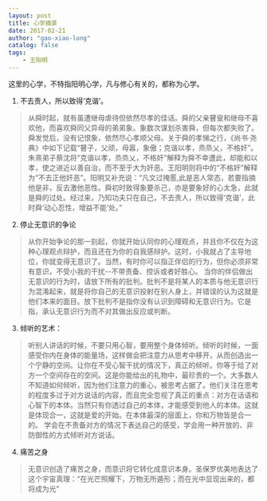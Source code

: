 ```yaml
---
layout: post
title: 心学摘录
date: 2017-02-21
author: "gao-xiao-long"
catalog: false
tags:
    - 王阳明
---
```


这里的心学，不特指阳明心学，凡与修心有关的，都称为心学。

1. 不去责人，所以致得‘克谐’。
> 从舜时起，就有虽遭继母虐待但依然尽孝的佳话。舜的父亲瞽叟和继母不喜欢他，而喜欢舜同父异母的弟弟象。象数次谋划杀害舜，但每次都失败了。舜发觉后，没有记恨象，依然尽心孝顺父母。关于舜的孝悌之行，《尚书·尧典》中如下记载“瞽子，父顽，母嚣，象傲；克谐以孝，烝烝乂，不格奸”。朱熹弟子蔡沈将“克谐以孝，烝烝乂，不格奸”解释为舜不幸遭此，却能和以孝，使之进近以善自治，而不至于大为奸恶。王阳明则将中的“不格奸”解释为“不去正他奸恶”。阳明又补充说：“凡文过掩慝,此是恶人常态，若要指摘他是非，反去激他恶性。舜初时致得象要杀己，亦是要象好的心太急，此就是舜的过处。经过来，乃知功夫只在自己，不去责人，所以致得‘克谐’，此时舜‘动心忍性，增益不能’处。”

2. 停止无意识的争论
>从你开始争论的那一刻起，你就开始认同你的心理观点，并且你不仅在为这种心理观点辩护，而且还在为你的自我感辩护。这时，小我就占了主导地位，你就变得无意识了。当然，有时你可以指正伴侣的行为，但你必须非常有意识，不受小我的干扰--不带责备、控诉或者好胜心。 当你的伴侣做出无意识的行为时，请放下所有的批判。批判不是将某人的本质与他无意识行为混淆起来，就是将你自己的无意识投射在别人身上，并错误的认为这就是他们本来的面目。放下批判不是指你没有认识到障碍和无意识行为。它是指，承认无意识行为而不对其做出反应或判断。

3. 倾听的艺术：
> 听别人讲话的时候，不要只用心智，要用整个身体倾听。倾听的时候，一面感受你内在身体的能量场，这样做会把注意力从思考中移开，从而创造出一个宁静的空间。让你在不受心智干扰的情况下，真正的倾听。你等于给了对方一个空间存在的空间。这是你能给出的礼物中，最珍贵的一个。大多数人不知道如何倾听，因为他们注意力的重心，被思考占据了。他们关注在思考的程度多过于对方说话的内容，而且完全忽视了真正的重点：对方在话语和心智下的本体。当然只有你透过自己的本体，才能感受到他人的本体。这就是体现合一，这就是爱的开始。在本体最深的层面上，你和万物皆是合一的。
> 学会在不责备对方的情况下表达自己的感受，学会用一种开放的、非防御性的方式倾听对方说话。

4. 痛苦之身
>无意识创造了痛苦之身，而意识将它转化成意识本身。圣保罗优美地表达了这个宇宙真理：“在光芒照耀下，万物无所遁形；而在光中显现出来的，都将成为光”
